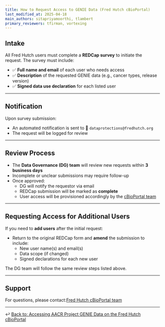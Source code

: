 ```yaml
---
title: How to Request Access to GENIE Data (Fred Hutch cBioPortal)
last_modified_at: 2025-04-18
main_authors: sitapriyamoorthi, tlambert
primary_reviewers: tfirman, vortexing  
---
```


## Intake

All Fred Hutch users must complete a **REDCap survey** to initiate the request. The survey must include:

- ✅ **Full name and email** of each user who needs access
- ✅ **Description** of the requested GENIE data (e.g., cancer types, release version)
- ✅ **Signed data use declaration** for each listed user

---

## Notification

Upon survey submission:

- An automated notification is sent to 📧 `dataprotections@fredhutch.org`
- The request will be logged for review

---

## Review Process

- The **Data Governance (DG) team** will review new requests within **3 business days**
- Incomplete or unclear submissions may require follow-up
- Once approved:
  - DG will notify the requestor via email
  - REDCap submission will be marked as **complete**
  - User access will be provisioned accordingly by the [cBioPortal team](https://fhdata.slack.com/archives/C088E41ARV3)

---

## Requesting Access for Additional Users

If you need to **add users** after the initial request:

- Return to the original REDCap form and **amend** the submission to include:
  - New user name(s) and email(s)
  - Data scope (if changed)
  - Signed declarations for each new user

The DG team will follow the same review steps listed above.

---

## Support

For questions, please contact:[Fred Hutch cBioPortal team](https://fhdata.slack.com/archives/C088E41ARV3)

---

↩️ [Back to: Accessing AACR Project GENIE Data on the Fred Hutch cBioPortal](/datascience/cbioportal.md#accessing-aacr-project-genie-data-on-the-fred-hutch-cbioportal)


